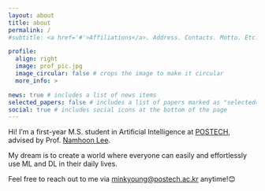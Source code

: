 ```yaml
---
layout: about
title: about
permalink: /
#subtitle: <a href='#'>Affiliations</a>. Address. Contacts. Motto. Etc.

profile:
  align: right
  image: prof_pic.jpg
  image_circular: false # crops the image to make it circular
  more_info: >

news: true # includes a list of news items
selected_papers: false # includes a list of papers marked as "selected={true}"
social: true # includes social icons at the bottom of the page
---
```


Hi! I’m a first-year M.S. student in Artificial Intelligence at <a href = "https://postech.ac.kr/"> POSTECH</a>, advised by Prof. <a href="http://namhoonlee.github.io">Namhoon Lee</a>. 

My dream is to create a world where everyone can easily and effortlessly use ML and DL in their daily lives.

Feel free to reach out to me via <a href="mailto:minkyoung@postech.ac.kr"> minkyoung@postech.ac.kr </a> anytime!😊
